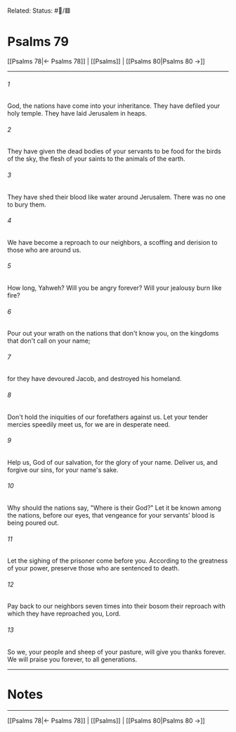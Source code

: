 Related:
Status: #📖/🟥
# Psalms 79

[[Psalms 78|← Psalms 78]] | [[Psalms]] | [[Psalms 80|Psalms 80 →]]
***



###### 1 
God, the nations have come into your inheritance. They have defiled your holy temple. They have laid Jerusalem in heaps. 

###### 2 
They have given the dead bodies of your servants to be food for the birds of the sky, the flesh of your saints to the animals of the earth. 

###### 3 
They have shed their blood like water around Jerusalem. There was no one to bury them. 

###### 4 
We have become a reproach to our neighbors, a scoffing and derision to those who are around us. 

###### 5 
How long, Yahweh? Will you be angry forever? Will your jealousy burn like fire? 

###### 6 
Pour out your wrath on the nations that don't know you, on the kingdoms that don't call on your name; 

###### 7 
for they have devoured Jacob, and destroyed his homeland. 

###### 8 
Don't hold the iniquities of our forefathers against us. Let your tender mercies speedily meet us, for we are in desperate need. 

###### 9 
Help us, God of our salvation, for the glory of your name. Deliver us, and forgive our sins, for your name's sake. 

###### 10 
Why should the nations say, "Where is their God?" Let it be known among the nations, before our eyes, that vengeance for your servants' blood is being poured out. 

###### 11 
Let the sighing of the prisoner come before you. According to the greatness of your power, preserve those who are sentenced to death. 

###### 12 
Pay back to our neighbors seven times into their bosom their reproach with which they have reproached you, Lord. 

###### 13 
So we, your people and sheep of your pasture, will give you thanks forever. We will praise you forever, to all generations.

---
# Notes


***
[[Psalms 78|← Psalms 78]] | [[Psalms]] | [[Psalms 80|Psalms 80 →]]
